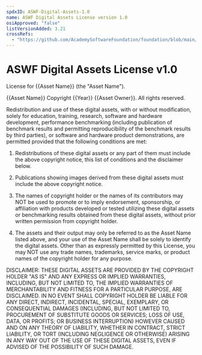 ```yaml
---
spdxID: ASWF-Digital-Assets-1.0
name: ASWF Digital Assets License version 1.0
osiApproved: "false"
listVersionAdded: 3.21
crossRefs: 
  - "https://github.com/AcademySoftwareFoundation/foundation/blob/main/digital_assets/aswf_digital_assets_license_v1.0.txt"
---
```


# ASWF Digital Assets License v1.0

License for {{Asset Name}} (the "Asset Name").

{{Asset Name}} Copyright {{Year}} {{Asset Owner}}. All rights reserved.

Redistribution and use of these digital assets, with or without modification, solely for education, training, research, software and hardware development, performance benchmarking (including publication of benchmark results and permitting reproducibility of the benchmark results by third parties), or software and hardware product demonstrations, are permitted provided that the following conditions are met:

1. Redistributions of these digital assets or any part of them must include the above copyright notice, this list of conditions and the disclaimer below.

2. Publications showing images derived from these digital assets must include the above copyright notice.

3. The names of copyright holder or the names of its contributors may NOT be used to promote or to imply endorsement, sponsorship, or affiliation with products developed or tested utilizing these digital assets or benchmarking results obtained from these digital assets, without prior written permission from copyright holder.

4. The assets and their output may only be referred to as the Asset Name listed above, and your use of the Asset Name shall be solely to identify the digital assets. Other than as expressly permitted by this License, you may NOT use any trade names, trademarks, service marks, or product names of the copyright holder for any purpose.

DISCLAIMER: THESE DIGITAL ASSETS ARE PROVIDED BY THE COPYRIGHT HOLDER "AS IS" AND ANY EXPRESS OR IMPLIED WARRANTIES, INCLUDING, BUT NOT LIMITED TO, THE IMPLIED WARRANTIES OF MERCHANTABILITY AND FITNESS FOR A PARTICULAR PURPOSE, ARE DISCLAIMED. IN NO EVENT SHALL COPYRIGHT HOLDER BE LIABLE FOR ANY DIRECT, INDIRECT, INCIDENTAL, SPECIAL, EXEMPLARY, OR CONSEQUENTIAL DAMAGES (INCLUDING, BUT NOT LIMITED TO, PROCUREMENT OF SUBSTITUTE GOODS OR SERVICES; LOSS OF USE, DATA, OR PROFITS; OR BUSINESS INTERRUPTION) HOWEVER CAUSED AND ON ANY THEORY OF LIABILITY, WHETHER IN CONTRACT, STRICT LIABILITY, OR TORT (INCLUDING NEGLIGENCE OR OTHERWISE) ARISING IN ANY WAY OUT OF THE USE OF THESE DIGITAL ASSETS, EVEN IF ADVISED OF THE POSSIBILITY OF SUCH DAMAGE.
